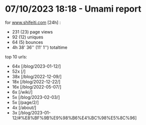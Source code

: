 # 07/10/2023 18:18 - Umami report
for www.shifeiti.com [24h] :

 - 231 (23) page views
 - 92 (12) uniques
 - 64 (5) bounces
 - 4h 38' 36'' (11' 1'') totaltime


top 10 urls:
 - 64x [/blog/2023-01-12/]
 - 52x [/]
 - 38x [/blog/2022-12-09/]
 - 18x [/blog/2022-12-22/]
 - 16x [/blog/2022-05-07/]
 - 6x [/wiki/]
 - 5x [/blog/2023-02-03/]
 - 5x [/page/2/]
 - 4x [/about/]
 - 3x [/blog/2023-01-12/#%E8%BF%9B%E9%98%B6%E4%BC%98%E5%8C%96]


